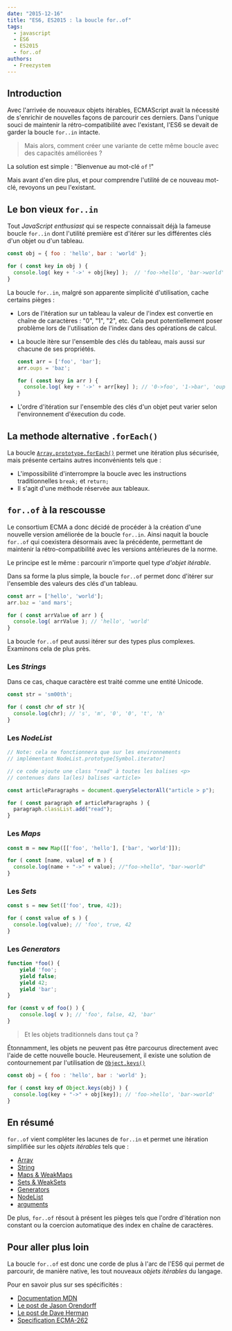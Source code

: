 ```yaml
---
date: "2015-12-16"
title: "ES6, ES2015 : la boucle for..of"
tags:
  - javascript
  - ES6
  - ES2015
  - for..of
authors:
  - Freezystem
---
```


## Introduction

Avec l'arrivée de nouveaux objets itérables, ECMAScript avait la nécessité de
s'enrichir de
nouvelles façons de parcourir ces derniers. Dans l'unique souci de maintenir la
rétro-compatibilité
avec l'existant, l'ES6 se devait de garder la boucle `for..in` intacte.

> Mais alors, comment créer une variante de cette même boucle avec des capacités
améliorées ?  

La solution est simple : "Bienvenue au mot-clé `of` !"

Mais avant d'en dire plus, et pour comprendre l'utilité de ce nouveau mot-clé,
revoyons un peu l'existant.

## Le bon vieux `for..in`

Tout _JavaScript enthusiast_ qui se respecte connaissait déjà la fameuse boucle
`for..in`
dont l'utilité première est d'itérer sur les différentes clés d'un objet ou d'un
tableau.

```js
const obj = { foo : 'hello', bar : 'world' };

for ( const key in obj ) {
  console.log( key + '->' + obj[key] );  // 'foo->hello', 'bar->world'
}
```

La boucle `for..in`, malgré son apparente simplicité d'utilisation, cache
certains pièges :
 - Lors de l'itération sur un tableau la valeur de l'index est convertie en
chaîne
 de caractères : "0", "1", "2", etc. Cela peut potentiellement poser problème
lors de
 l'utilisation de l'index dans des opérations de calcul.
 - La boucle itère sur l'ensemble des clés du tableau, mais aussi sur chacune de
ses propriétés.

    ```js
    const arr = ['foo', 'bar'];
    arr.oups = 'baz';

    for ( const key in arr ) {
      console.log( key + '->' + arr[key] ); // '0->foo', '1->bar', 'oups->baz'
    }
    ```
 - L'ordre d'itération sur l'ensemble des clés d'un objet peut varier selon
l'environnement d'éxecution du code.

## La methode alternative `.forEach()`

La boucle
[`Array.prototype.forEach()`](https://developer.mozilla.org/fr/docs/Web/JavaScript/Reference/Objets_globaux/Array/forEach)
permet une itération plus sécurisée, mais présente certains autres inconvénients
tels que :

 - L'impossibilité d'interrompre la boucle avec les instructions traditionnelles
`break;` et `return;`
 - Il s'agit d'une méthode réservée aux tableaux.

## `for..of` à la rescousse

Le consortium ECMA a donc décidé de procéder à la création d'une nouvelle
version améliorée
de la boucle `for..in`. Ainsi naquit la boucle `for..of` qui coexistera
désormais avec la précédente,
permettant de maintenir la rétro-compatibilité avec les versions antérieures de
la norme.

Le principe est le même : parcourir n'importe quel type _d'objet itérable_.

Dans sa forme la plus simple, la boucle `for..of` permet donc d'itérer sur
l'ensemble des valeurs des clés d'un tableau.

```js
const arr = ['hello', 'world'];
arr.baz = 'and mars';

for ( const arrValue of arr ) {
  console.log( arrValue ); // 'hello', 'world'
}
```

La boucle `for..of` peut aussi itérer sur des types plus complexes. Examinons
cela de plus près.

### Les _Strings_

Dans ce cas, chaque caractère est traité comme une entité Unicode.

```js
const str = 'sm00th';

for ( const chr of str ){
  console.log(chr); // 's', 'm', '0', '0', 't', 'h'
}
```

### Les _NodeList_

```js
// Note: cela ne fonctionnera que sur les environnements
// implémentant NodeList.prototype[Symbol.iterator]

// ce code ajoute une class "read" à toutes les balises <p>
// contenues dans la(les) balises <article>

const articleParagraphs = document.querySelectorAll("article > p");

for ( const paragraph of articleParagraphs ) {
  paragraph.classList.add("read");
}
```

### Les _Maps_

```js
const m = new Map([['foo', 'hello'], ['bar', 'world']]);

for ( const [name, value] of m ) {
  console.log(name + "->" + value); //"foo->hello", "bar->world"
}
```

### Les _Sets_

```js
const s = new Set(['foo', true, 42]);

for ( const value of s ) {
  console.log(value); // 'foo', true, 42
}
```

### Les _Generators_

```js
function *foo() {
    yield 'foo';
    yield false;
    yield 42;
    yield 'bar';
}

for (const v of foo() ) {
    console.log( v ); // 'foo', false, 42, 'bar'
}
```

> Et les objets traditionnels dans tout ça ?

Étonnamment, les objets ne peuvent pas être parcourus directement avec l'aide de
cette nouvelle boucle. Heureusement, il existe une solution de contournement
par l'utilisation de
[`Object.keys()`](https://developer.mozilla.org/fr/docs/Web/JavaScript/Reference/Objets_globaux/Object/keys)

```js
const obj = { foo : 'hello', bar : 'world' };

for ( const key of Object.keys(obj) ) {
  console.log(key + "->" + obj[key]); // 'foo->hello', 'bar->world'
}
```

## En résumé

`for..of` vient compléter les lacunes de `for..in` et permet
une itération simplifiée sur les _objets itérables_ tels que :

* [Array](https://developer.mozilla.org/fr/docs/Web/JavaScript/Reference/Objets_globaux/Array)
* [String](https://developer.mozilla.org/fr/docs/Web/JavaScript/Reference/Objets_globaux/String)
* [Maps & WeakMaps](http://putaindecode.io/fr/articles/js/es2015/maps-weakmaps/)
* [Sets & WeakSets](http://putaindecode.io/fr/articles/js/es2015/sets-weaksets/)
* [Generators](https://developer.mozilla.org/fr/docs/Web/JavaScript/Reference/Instructions/function*)
* [NodeList](https://developer.mozilla.org/fr/docs/Web/API/NodeList)
* [arguments](https://developer.mozilla.org/fr/docs/Web/JavaScript/Reference/Fonctions/arguments)

De plus, `for..of` résout à présent les pièges tels que l'ordre d'itération non
constant ou la coercion
automatique des index en chaîne de caractères.

## Pour aller plus loin

La boucle `for..of` est donc une corde de plus à l'arc de l'ES6 qui
permet de parcourir, de manière native, les tout nouveaux _objets itérables_ du
langage.

Pour en savoir plus sur ses spécificités :

* [Documentation
MDN](https://developer.mozilla.org/fr/docs/Web/JavaScript/Reference/Instructions/for...of)
* [Le post de Jason
Orendorff](https://hacks.mozilla.org/2015/04/es6-in-depth-iterators-and-the-for-of-loop/)
* [Le post de Dave Herman](http://tc39wiki.calculist.org/es6/for-of/)
* [Specification
ECMA-262](http://people.mozilla.org/~jorendorff/es6-draft.html#sec-for-in-and-for-of-statements)
